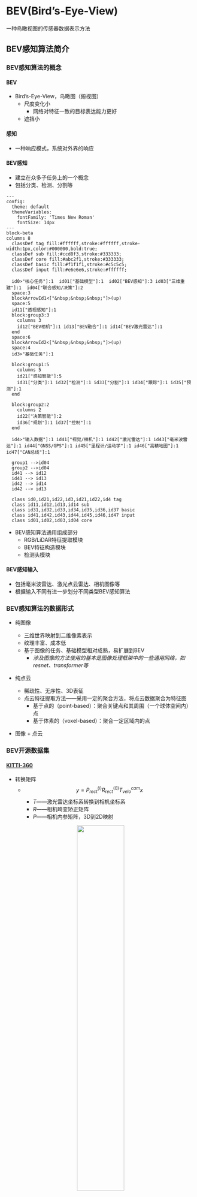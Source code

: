 <style>@import url(../../css/auto-number-title.css); </style>

# BEV(Bird’s-Eye-View)

一种鸟瞰视图的传感器数据表示方法

## BEV感知算法简介
### BEV感知算法的概念    
#### BEV   
+ Bird’s-Eye-View，鸟瞰图（俯视图）   
  + 尺度变化小  
    + 网络对特征一致的目标表达能力更好  
  + 遮挡小  
#### 感知  
+ 一种响应模式，系统对外界的响应    
#### BEV感知 
+ 建立在众多子任务上的一个概念  
+ 包括分类、检测、分割等  

```mermaid
---
config:
  theme: default
  themeVariables:
    fontFamily: 'Times New Roman'
    fontSize: 14px
---
block-beta
columns 8
  classDef tag fill:#ffffff,stroke:#ffffff,stroke-width:1px,color:#000000,bold:true;
  classDef sub fill:#ccd8f3,stroke:#333333;
  classDef core fill:#abc2f1,stroke:#333333;
  classDef basic fill:#f1f1f1,stroke:#c5c5c5;
  classDef input fill:#e6e6e6,stroke:#ffffff;

  id0>"核心任务"]:1  id01["基础模型"]:1  id02["BEV感知"]:3 id03["三维重建"]:1  id04["联合感知/决策"]:2
  space:3
  blockArrowId1<["&nbsp;&nbsp;&nbsp;"]>(up)
  space:5
  id11["透视感知"]:1
  block:group3:3
    columns 3
    id12["BEV相机"]:1 id13["BEV融合"]:1 id14["BEV激光雷达"]:1 
  end
  space:6
  blockArrowId2<["&nbsp;&nbsp;&nbsp;"]>(up)
  space:4
  id3>"基础任务"]:1
  
  block:group1:5
    columns 5
    id21["感知智能"]:5   
    id31["分类"]:1 id32["检测"]:1 id33["分割"]:1 id34["跟踪"]:1 id35["预测"]:1 
  end

  block:group2:2
    columns 2
    id22["决策智能"]:2
    id36["规划"]:1 id37["控制"]:1
  end

  id4>"输入数据"]:1 id41["视觉/相机"]:1 id42["激光雷达"]:1 id43["毫米波雷达"]:1 id44["GNSS/GPS"]:1 id45["里程计/运动学"]:1 id46["高精地图"]:1 id47["CAN总线"]:1

  group1 -->id04
  group2 -->id04
  id41 --> id12
  id41 --> id13
  id42 --> id14
  id42 --> id13

  class id0,id21,id22,id3,id21,id22,id4 tag
  class id11,id12,id13,id14 sub
  class id31,id32,id33,id34,id35,id36,id37 basic
  class id41,id42,id43,id44,id45,id46,id47 input
  class id01,id02,id03,id04 core
```
+ BEV感知算法通用组成部分  
  + RGB/LiDAR特征提取模块  
  + BEV特征构造模块  
  + 检测头模块  
#### BEV感知输入  
  + 包括毫米波雷达、激光点云雷达、相机图像等  
  + 根据输入不同有进一步划分不同类型BEV感知算法  
### BEV感知算法的数据形式    
+ 纯图像  
   + 三维世界映射到二维像素表示  
   + 纹理丰富、成本低  
   + 基于图像的任务、基础模型相对成熟，易扩展到BEV  
     + *涉及图像的方法使用的基本是图像处理框架中的一些通用网络，如resnet、transformer等*

+ 纯点云  
  + 稀疏性、无序性、3D表征  
  + 点云特征提取方法——采用一定的聚合方法，将点云数据聚合为特征图  
    + 基于点的（point-based）：聚合关键点和其周围（一个球体空间内）点  
    + 基于体素的（voxel-based）：聚合一定区域内的点  
+ 图像 + 点云  


### BEV开源数据集  
#### [KITTI-360](https://www.cvlibs.net/datasets/kitti-360/)  
+ 转换矩阵
  + $$ y=P_{rect}^{(i)}R_{rect}^{(0)}T_{velo}^{cam}x$$  
    + $T$——激光雷达坐标系转换到相机坐标系  
    + $R$——相机畸变矫正矩阵  
    + $P$——相机内参矩阵，3D到2D映射  
  
<p align='center'><img src='assets/kitti_annotation.png' width=50%></p>  

+ 标注文件  
  + 按场景标注  
    + 对每个场景进行编号，并有一个同名标注文件  
  + 单个标注文件  
    + 每行表示一个物体  
  + 单行  
    + 目标类型 $class$  
    + 目标被截断程度 $cut\in[0,1]$  
    + 目标被遮挡程度 $obstruction \in\{0,1,2,3\}$，离散值  
    + 目标与相机之间的夹角 $\theta\in[-\pi,\pi]$   
    + 目标边界框左上角和右下角坐标 $(x_{left},y_{left},x_{tight},y_{right})$  
    + 目标的3D尺寸 $(h,w,l)$ ，单位m 
    + 目标在3D场景下的中心点坐标 $(x_{c},y_{c},z_{c})$  ，单位m  
    + 目标在此位置以此类别存在的概率，即置信度得分 $score \in [0,1]$ 
#### [**<font color=red>nuScenes</font>**](https://www.nuscenes.org/)  
> + maps：  栅格化图像和
> + samples：**关键帧**传感器数据，已标注的图像  
> + sweeps：  **中间帧**传感器数据，未标注的图像  
> + v1.0-*：元数据、标注数据  
>   + attribute.json：实例属性  
>   + calibrated_sensors.json：传感器（激光雷达/相机）标定数据  
>   + category.json：对象类别  
>   + ego_pose.json：车辆特定时刻的姿态  
>   + instance.json：一个物体的实例  
>   + log.json：日志信息  
>   + map.json：二值分割掩模地图信息  
>   + sample.json：样例  
>   + sample_annotation.json：3D边界框  
>   + sample_data.json：传感器数据
>   + scene.json：场景数据  
>   + sensor.json：传感器信息  
>   + visibility.json：实例可见性

### BEV感知方法分类  
#### BEV Lidar  
```mermaid
graph LR

A[点云输入] --> B[体素化] & C[转换为BEV]

subgraph Pre-BEV
  B --> D[3D特征提取]-->E[转换为BEV]
end

subgraph Post-BEV
  C ---> F[2D特征提取]
end

E &　F-->G[检测头]
```

+ Pre-BEV feature extraction  
  先提取特征，再生成BEV表征
  + PV-RCNN  
    + <p align='center'><img src='assets/pv-rcnn.png'></p> 
    +  point + voxel --> BEV feature map
+ Post-BEV feature extraction  
  先转换到BEV视图，再提取特征
  + PointPillar  

#### BEV Camera  
```mermaid
graph LR

A[多视角图像] --> B[共享2D特征提取模块] 

subgraph 视角转换模块
  direction TB
  C[2D-3D]
  D[3D-2D]
  C ~~~ D
end

B--> 视角转换模块-->E[3D解码器检测头]
```

#### BEV Fusion  
> **融合是在特征层面的融合**  


### BEV感知算法的优劣  

```mermaid
graph TB

A([多视角图像]) 
B([点云]) 
A-->C[图像视图算法]--2D结果-->D[2D-3D转换]--3D结果-->T[时间和空间]
B--> L[激光雷达网络]--3D结果--->E[时间和空间]--> F[融合]-->P([感知结果])
T-->F

A1([多视角图像]) 
B1([点云]) 
A1-->C1[特征提取器]--PV特征-->D1[2D-3D转换]
B1--> L1[特征提取器]--BEV特征---> F1[融合]-->E1[时间和空间]-->P1([感知结果])
D1--BEV特征-->F1
```

+ BEV感知算法对学术研究的意义  
  + 利于探讨2D到3D的转换过程  
  + 利于视觉图像识别远距离物体或颜色引导的道路  
+ BEV感知算法对工业应用的意义  
  + 降低成本，激光雷达设备成本是视觉设备的10倍  
+ 性能差异  
  + BEV感知算法在感知距离上优于2D感知算法3D检测任务上与点云方案还有一定差距  

### BEV感知算法的应用  
+ Tesla  

```mermaid
---
config:
  theme: default
  themeVariables:
    fontFamily: 'Times New Roman'
    fontSize: 14px
---
block-beta 
columns 3
  classDef tag fill:#ffffff,stroke:#ffffff;
  classDef basic fill:#f1f1f1,stroke:#c5c5c5;
  classDef arrow fill:#ffffe4,stroke:#ffffe4;

  i00["原图"]:1 i01["原图"]:1 i02["原图"]:1
  i10["矫正"]:1 i11["矫正"]:1 i12["矫正"]:1
  i20["RegNET"]:1 i21["RegNET"]:1 i22["RegNET"]:1
  i30["BiFPN"]:1 i31["BiFPN"]:1 i32["BiFPN"]:1
  i40["多尺度特征"]:1 i41["多尺度特征"]:1 i42["多尺度特征"]:1
  
  block:id5:3
    columns 4
    i50["多相机融合&BEV变换"]:1
    i510["PV特征"]:1 space:1 i512["BEV特征"]:1
    i510--"变换"-->i512
  end
  i60(["IMU"]):1

  block:i61:2
    columns 2
    i610["特征序列"]:1
    block:i611:1
      columns 11
      a1["&nbsp;"] space l["&nbsp;"] m["&nbsp;"] n["&nbsp;"] o["&nbsp;"] p["&nbsp;"] q["&nbsp;"] r["&nbsp;"] space a2["&nbsp;"]
      a1-->l
      r-->a2
    end
  end

  i60-->i61
  i7["视频模块"]:3
  i801("解码器"):1
  i802("解码器"):2
  block:id81:1
    columns 2
    i810["分类"]:1 i812["回归"]:1
  end
  block:i82:2
    columns 4
    i820["分类"]:1 i822["回归"]:1 i823["属性"]:1
    
  end
  class i50 tag
  class a1,a2,i50 arrow
  class i801,i802 basic
```



+ Horizon Robotics  

```mermaid
---
config:
  theme: default
  themeVariables:
    fontFamily: 'Times New Roman'
    fontSize: 14px
---
block-beta 
columns 5
  classDef task fill:#f1f1f1,stroke:#000000,stroke-width:1px,color:#000000,stroke-dasharray: 5 5;
  
  i00["原图"]:1 space i01["点云"]:1 space i02["IMU\GPS"]:1
  i10["单相机前端"]:1 space i11["激光雷达前端"]:1 space i12["其他传感器前端"]:1
  i20["交叉流对齐"]:1 space i21["交叉模态对齐"]:1 space i22["学习的时空聚合"]:1
  i20--"2D-3D"-->i21
  i21-->i22
  space:5
  i30["底层物理学"]:1 i31["语义层实体提取"]:1 i32["结构层概念,关系,行为"]:1 space:2
  i20-->i30
  i21-->i31
  i21-->i32
  space:5
  i40["视差/深度/光流..."]:1 i41["检测:行人/车辆/道路"]:1 i42["跟踪/预测..."]:1 space:2
  i30-->i40
  i31-->i41
  i32-->i42
  class i40,i41,i42 task
```

+ HAOMO  

```mermaid
---
config:
  theme: default
  themeVariables:
    fontFamily: 'Times New Roman'
    fontSize: 14px
---
block-beta 
columns 3
  classDef tag fill:#ffffff,stroke:#ffffff;
  classDef basic fill:#f1f1f1,stroke:#c5c5c5;
  classDef arrow fill:#ffffe4,stroke:#ffffe4;

  i00["点云"]:1 i01["原图1"]:1 i02["原图2"]:1
  i10["Pillar特征网络"]:1 i11["ResNet"]:1 i12["ResNet"]:1
  i20["CNN主干网络"]:1 i21["FPN"]:1 i22["FPN"]:1
  i30["BEV特征"]:1 i31["多尺度特征"]:1 i32["多尺度特征"]:1
  blockArrowId6<["&nbsp;"]>(down):1
  block:i4:2
    columns 4
    i40["transformer"]:1
    i400["PV特征"]:1 space:1 i401["BEV特征"]:1
    i400--"变换"-->i401
  end
  i5("张量空间"):3
  
  block:i6:3
    columns 3
    i60["特征序列"]:1
    space
    block:i61:1
      columns 11
      a1["&nbsp;"] space l["&nbsp;"] m["&nbsp;"] n["&nbsp;"] o["&nbsp;"] p["&nbsp;"] q["&nbsp;"] r["&nbsp;"] space a2["&nbsp;"]
      a1-->l
      r-->a2
    end
  end

  block:i7:3
    columns 3
    i70["时空融合"]:1
    i700["RNN/Transformer"]:1 i701["SLAM光流追踪"]:1
  end

  i801("解码器"):1
  i802("解码器"):2
  block:id81:1
    columns 2
    i810["分类"]:1 i812["回归"]:1
  end
  block:i82:2
    columns 4
    i820["分类"]:1 i822["回归"]:1 i823["属性"]:1 
  end
  class a1,a2,i40,i60,i70 arrow
  class i801,i802 basic
```

## BEV感知算法基础模块  
### 2D图像处理  

```mermaid
graph LR
  i0[多视角图像]-->i1[主干网络]-->i3[多视角输出]
```
### 3D点云特征处理  

```mermaid
graph LR
  i0["点云数据"]-->i1["基于点的(point-based)"] & i2["基于体素的(voxel-based)"]-->i3["输出"]
  
```
+ 基于点的(point-based)  
> 直接对点云数据进行特征提取，再进一步提取点的稀疏表示  
  + <p align=center><img src='assets/pointnet++.png' width=80%><br><a href="https://github.com/charlesq34/pointnet2" target="_blank" title="https://github.com/charlesq34/pointnet2">（例）Point Net++ </a></p>

+ 基于体素的(voxel-based)  
> 先将点云数据划分为体素，通过三维卷积对体素进行特征提取，再进一步提取体素的稀疏表示  
  + <p align=center><img src='assets/voxelnet.png' width=80%><br><a href="https://github.com/steph1793/Voxelnet" target="_blank" title="https://github.com/steph1793/Voxelnet">（例）VoxelNet</a></p>

### 2D-3D  
> 由环视图像，构建BEV视角特征  
```mermaid
graph LR
  i0[2D]-->i1[3D]-->i2[BEV]
  i0--"×"-->i2
```

$$
Z_{c}\left[\begin{matrix}x\\y\\1\end{matrix}\right]=\left[\begin{matrix}f&0&0&0\\0&f&0&0\\0&0&1&0\end{matrix}\right]\left[\begin{matrix}X_{C}\\Y_{C}\\Z_{C}\\1\end{matrix}\right]
$$

+ LSS(Lift, Splat,and Shoot)  
  + <p align=center><img src='assets/lss.png' width=100%><br><a href="https://github.com/nv-tlabs/lift-splat-shoot" target="_blank" title="https://github.com/nv-tlabs/lift-splat-shoot">（例）LSS</a></p>  
  + lift模块做**深度分布**  
  + splat做特征映射  
  + shoot做结果预测  
  + **离散深度估计**  
    + 连续深度预测任务转换为分类任务  
+ Pseudo Lidar  
  + <p align=center><img src='assets/pseudo-lidar.png' width=100%><br><a href="https://github.com/mileyan/pseudo_lidar" target="_blank" title="https://github.com/mileyan/pseudo_lidar">（例）Pseudo Lidar</a></p>  
  + **连续深度估计**——伪点云  

### 3D-2D  
> 由3D到2D构建BEV空间  

#### 显式映射 
> 预先知道3D参考点,利用3D对象查询进行2D图像特征查询  
+ DETR3D 
  + <p align=center><img src='assets/detr3d.png' width=100%><br><a href="https://github.com/WangYueFt/detr3d" target="_blank" title="https://github.com/WangYueFt/detr3d">（例）DETR3D </a></p>  
+ FUTR3D(多模态)  
    > 利用不同的骨干网络提取多模态特征，再根据查询点聚合多模态特征  
    + <p align=center><img src='assets/futr3d.png' width=100%><br><a href="https://github.com/Tsinghua-MARS-Lab/futr3d" target="_blank" title="https://github.com/Tsinghua-MARS-Lab/futr3d">（例）FUTR3D </a></p>  

#### 隐式映射
> 不知道3D参考点，不需要显式的2D-3D映射关系  
+ PETR3D  
  + <p align=center><img src='assets/petr3d.png' width=100%><br><a href="https://github.com/megvii-research/PETR" target="_blank" title="https://github.com/megvii-research/PETR">（例）PETR3D </a></p>
### BEV中的transformer  

[各种注意力机制](https://www.cnblogs.com/wxkang/p/17133460.html)
> + 通道注意力  
>   + <p align=center><img src='assets/channelattention.png' width=100%><br>channel attention</p>
> + 空间注意力   
>   + <p align=center><img src='assets/stn.png' width=100%><br>spatial attention</p>  
> + 混合注意力  
>   + <p align=center><img src='assets/cbam.png' width=100%><br>cbam</p>  
>   + <p align=center><img src='assets/cam.png' width=100%><br>cam</p>  
>   + <p align=center><img src='assets/sam.png' width=100%><br>cam</p>    
> + 自注意力  
>   + <p align=center><img src='assets/self-attention.png' width=100%><br>self-attention</p>  
 #### 自注意力机制  
 > 计算给定序列的各位置之间的影响力大小  
 > 查询向量Q、键向量K、值向量V，计算相似度  
 + ViT(Vision Transformer)——图像分类  
   + 将图像序列化表示，一张图片无重叠切分成固定尺寸的Patch  
   + Position Embedding，将Patch的相对位置信息编码到向量中  
+ SwimTransformer——图像分类   
  + ViT在全图进行划分Patch序列化并计算注意力，但常常目标在图像中占比并不大  
  + 先划分Window，再在Window内划分Patch进行序列化，计算注意力  
+ **DETR——目标检测**  
  + 将目标检测问题转化为一个直接回归问题  
  + <p align=center><img src='assets/detr.png' width=100%><br>detr</p>  
+ RT-DETR  
  + 基于DETR（无NMS框架），同时引入基于CORV的主干网络和高效的混合编码器以获得实时速度  
  + <p align=center><img src='assets/rt-detr.png' width=100%><br>rt-detr</p>   
+ **DETR3D**  
  + 基于DETR，将BEV视角下的3D目标检测问题转化为一个直接回归问题  
  + <p align=center><img src='assets/detr3d.png' width=100%><br><a href="https://github.com/WangYueFt/detr3d" target="_blank" title="https://github.com/WangYueFt/detr3d">（例）DETR3D </a></p> 
## BEV融合感知算法  
> Lidar + Camera  
> 模态信息的互补  
### 融合方案  
+ 前融合(数据级融合)  
  + 通过空间对其直接融合不同模态的原始传感器数据  
+ 深度融合(特征级融合)  
  + 通过级联或元素相乘在特征空间中跨模态融合  
+ 后融合(目标级融合)  
  + 将各模态模型的预测结果进行融合。作出最终决策  

+ <p align=center><img src='assets/fusion_methods.png' width=70%><br>fusion_methods </p> 

```mermaid
graph LR

```

### 基础算法  
#### [BEV-SAN](https://github.com/litwellchi/BEV-SAN)  
+ <p align=center><img src='assets/bev-san.png' width=100%><br><a href="https://github.com/litwellchi/BEV-SAN" target="_blank" title="https://github.com/litwellchi/BEV-SAN">BEV-SAN </a></p>
+ 主要针对BEV特征构造模块的工作  
  + 已有算法专注于高度维度展平BEV空间，导致**高度维度上的信息丢失**  
  + 核心设计是**切片注意力网络(Slice Attention Network)**  
+ 选择特征的高度范围  
  + 提出LIDAR-guided sampling for slice attention  
  + 根据点云统计结果作为局部特征高度划分的依据  
+ 融合多级特征  
  + 提出Fusion Transformer，同时融合全局和局部特征  

#### BEVFusion  
+ BEV Fusion 阿里  
  + > 输入：多视角图像  
    > 步骤 1：2D Backbone 提取基础图像特征  
    > 步骤 2：FPN+ADP，多尺度特征融合  
    > 步骤 3：2D➡3D 特征转换模块  
    > 步骤 4：3D➡BEV 特征编码模块  
    > 输出：Camera BEV Features  
  + <p align=center><img src='assets/bevfusion_ali.png' width=80%><br><a href="https://github.com/ADLab-AutoDrive/BEVFusion" target="_blank" title="https://github.com/ADLab-AutoDrive/BEVFusion">bevfusion_ali</a></p>   
  + 相机支路  
    + FPN+ADP  
      + > 输入：基础图像特征   
        > 步骤 1：每层特征使用 ADP 模块  
        > 步骤 2：ADP 模块包括上采样、池化、卷积  
        > 步骤 3：多层特征融合  
        > 输出：多尺度融合特征  
      + <p align=center><img src='assets/fpn+adp.png' width=80%><br>fpn+adp模块</p>  
    + 2D➡3D 特征转换  
      + > 输入：多尺度融合特征  
        > 步骤 1：深度分布估计  
        > 步骤 2：2D 到 3D 投影计算  
        > 输出：3D 伪体素特征  
      + <p align=center><img src='assets/2d23d.png' width=80%><br>2D➡3D特征转换</p>  
  + 点云支路  
    + 点云特征提取方案有基于点的、基于体素的，包括 PointPillars、CenterPoint、TransFusion等  
    + <p align=center><img src='assets/piontpillars.png' width=80%><br>PointPillars网络结构</p> 
    + Pillar 是一个用于聚合特征的柱状空间，一个柱子包含 `N` 个点，每个点的特征是 `D` 维，，一个 3D 场景有 `P` 个柱子，则整个 3D 场景用柱子特征来表示就是 $P \times D \times N$   
      + PointPillars 中默认 `D` 是一个 9 维量 
        + $(x,y,z)$ 是点的坐标  
        + $(x_{c},y_{c},z_{c})$ 是点所在 pillar 的中心点坐标  
        + $(x_{p},y_{p})$ 是点距离柱子中心点的偏移量  
          + > :question: **为什么 PointPillars 不考虑 `z` 方向的偏移量**   
            > *PointPillars 主要用于处理从地面车辆（如自动驾驶汽车）收集的点云数据。在这类应用中，z 方向（垂直于地面）的变化通常不如 x 和 y 方向（水平方向）那么显著或重要。因此，z 方向的偏移可能被认为对模型的性能影响不大，而忽略它可以简化模型并减少计算需求。另一个可能的原因是在垂直方向上，点云数据可能展示出不同的分布特性，使得直接使用不如其他维度那么有效*   
        + 反射值 $r$ 表示点云中每个点的反射强度,反映了对象表面反射激光脉冲的能力  
  + 融合  
    + <p align=center><img src='assets/融合模块.png' width=80%><br>融合模块</p>  
    + > 输入：点云和图像 BEV 特征  
      > 步骤 1：按通道维度级联点云和图像 BEV 特征，再通过卷积网络提取级联后的特征  
      > 步骤 2：通过全局平均池化和卷积预测，实现对级联特征的自适应挑选，类似于通道注意力  
      > 输出：融合后的特征  

+ BEV Fusion MIT
  + <p align=center><img src='assets/bevfusion_mit.png' width=100%><br><a href="https://github.com/mit-han-lab/bevfusion" target="_blank" title="https://github.com/mit-han-lab/bevfusion">bevfusion_mit</a></p>    
  + 工作思路是一致的，都是通过分开提取特征再融合的方式得到融合后的 BEV 特征，其中 Camera Stream 和 LiDAR Stream 的处理一致  
  + 额外引入了分割任务  

## 基于环视camera的BEV感知算法  
> Only Camera  
> 相机具有最密集的信息  
> 相机成本最低  

### 基础算法  

#### **DETR3D** 
+ DETR  
  + ![detr](assets/detr.png)
+ DETR3D基于DETR，将BEV视角下的3D目标检测问题转化为一个直接回归问题  
  + <p align=center><img src='assets/detr3d.png' width=100%><br><a href="https://github.com/WangYueFt/detr3d" target="_blank" title="https://github.com/WangYueFt/detr3d">DETR3D</a></p>  
+ 图像特征提取模块——resnet+fpn    
  + 输入：多视角相机图像，相机内外参数  
  + 步骤1：2D骨干网络提取图像特征  
  + 步骤2：FPN，多尺度特征融合  
  + 输出：图像特征

+ 特征转换模块  
  + 输入：多视角图像特征、Object Queries  
    + Object Queries是一系列指定数目的随机初始化的查询向量，用于查询空间中哪里有物体  
    + Queries是 transformer结构，预测生成一系列Reference Points(参考点)  
  + 步骤1：提取参考点  
  + 步骤2：点--->图像像素  
  + 步骤3：图像特征提取  
  + 步骤4：2D特征优化3D表征  
  + 输出：Object Feature  
+ 损失函数  
  + 二分图匹配  
    + 图像中物体真值集合用空集补全至与预测集合数量一致  
    + 两集合内目标物体一一对应计算损失  

#### BEVFormer  
+ <p align='center'><img src='assets/bevformer.png'></p>

## BEV实战  
